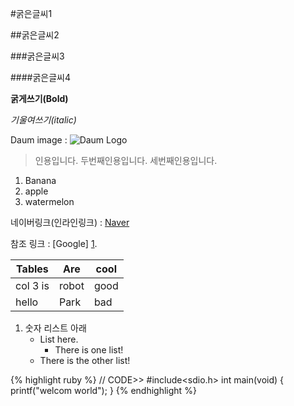 #굵은글씨1

##굵은글씨2

###굵은글씨3

####굵은글씨4

**굵게쓰기(Bold)**

*기울여쓰기(italic)*

Daum image : ![Daum Logo](http://icon.daumcdn.net/w/icon/1312/19/152729032.png)

> 인용입니다.
> 두번째인용입니다.
> 세번째인용입니다.

1. Banana
2. apple
3. watermelon

네이버링크(인라인링크) : [Naver](http://www.naver.com)

참조 링크 : [Google] [1].

[1]: http://www.google.com/


|Tables    | Are   | cool |
|---|---|---|
| col 3 is |robot  | good |
| hello    | Park  | bad  |

1. 숫자 리스트 아래
	- List here.
		* There is one list!
	- There is the other list!
	
{% highlight ruby %}
// CODE>>
    #include<sdio.h>
    int main(void)
    {
    printf("welcom world");
    }
{% endhighlight %}
